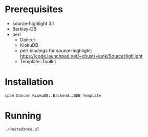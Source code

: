 Prerequisites
=============

* source-highlight 3.1
* Berkley-DB
* perl
  * Dancer
  * KiokuDB
  * perl bindings for source-highlight:  
    https://code.launchpad.net/~chust/+junk/SourceHighlight
  * Template::Toolkit

Installation
============

    cpan Dancer KiokuDB::Backend::BDB Template

Running
=======

    ./Pastedance.pl
